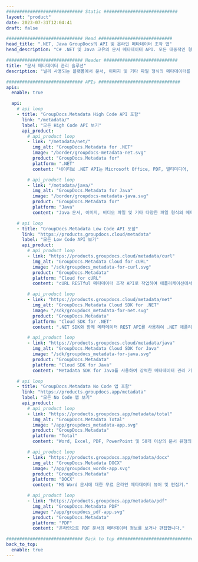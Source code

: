 ```yaml
---
############################# Static ############################
layout: "product"
date: 2023-07-31T12:04:41
draft: false

############################# Head ############################
head_title: ".NET, Java GroupDocs의 API 및 온라인 메타데이터 조작 앱"
head_description: "C# .NET 및 Java 고유의 문서 메타데이터 API. 모든 대중적인 형식의 메타 정보를 읽고, 쓰고, 편집하고, 비교하십시오. 메타데이터를 분석하고 내보냅니다."

############################# Header ############################
title: "문서 메타데이터 관리 솔루션"
description: "널리 사용되는 플랫폼에서 문서, 이미지 및 기타 파일 형식의 메타데이터를 읽고, 편집하고, 교체하고, 제거하는 API 및 앱."

############################# APIs ###############################
apis:
  enable: true

  api:
    # api loop
    - title: "GroupDocs.Metadata High Code API 포함"
      link: "/metadata/"
      label: "모든 High Code API 보기"
      api_product:
        # api_product loop
        - link: "/metadata/net/"
          img_alt: "GroupDocs.Metadata for .NET"
          image: "/border/groupdocs-metadata-net.svg"
          product: "GroupDocs.Metadata for"
          platform: ".NET"
          content: "네이티브 .NET API는 Microsoft Office, PDF, 멀티미디어, 이미지 및 다양한 기타 파일 형식에서 메타 정보를 동적으로 읽고, 쓰고, 편집하고, 제거합니다."

        # api_product loop
        - link: "/metadata/java/"
          img_alt: "GroupDocs.Metadata for Java"
          image: "/border/groupdocs-metadata-java.svg"
          product: "GroupDocs.Metadata for"
          platform: "Java"
          content: "Java 문서, 이미지, 비디오 파일 및 기타 다양한 파일 형식의 메타데이터를 편집하고 조작하는 API입니다."

    # api loop
    - title: "GroupDocs.Metadata Low Code API 포함"
      link: "https://products.groupdocs.cloud/metadata"
      label: "모든 Low Code API 보기"
      api_product:
        # api_product loop
        - link: "https://products.groupdocs.cloud/metadata/curl"
          img_alt: "GroupDocs.Metadata Cloud for cURL"
          image: "/sdk/groupdocs_metadata-for-curl.svg"
          product: "GroupDocs.Metadata"
          platform: "Cloud for cURL"
          content: "cURL RESTful 메타데이터 조작 API로 작업하여 애플리케이션에서 PDF, Word, Excel, 프리젠테이션, 이미지 및 멀티미디어 파일의 메타데이터 정보를 관리합니다."

        # api_product loop
        - link: "https://products.groupdocs.cloud/metadata/net"
          img_alt: "GroupDocs.Metadata Cloud SDK for .NET"
          image: "/sdk/groupdocs_metadata-for-net.svg"
          product: "GroupDocs.Metadata"
          platform: "Cloud SDK for .NET"
          content: ".NET SDK와 함께 메타데이터 REST API를 사용하여 .NET 애플리케이션 내의 문서 형식에서 메타데이터를 추가, 편집, 추출, 검색 및 삭제합니다."

        # api_product loop
        - link: "https://products.groupdocs.cloud/metadata/java"
          img_alt: "GroupDocs.Metadata Cloud SDK for Java"
          image: "/sdk/groupdocs_metadata-for-java.svg"
          product: "GroupDocs.Metadata"
          platform: "Cloud SDK for Java"
          content: "Metadata SDK for Java를 사용하여 강력한 메타데이터 관리 기능으로 Java 애플리케이션을 향상시키십시오."

    # api loop
    - title: "GroupDocs.Metadata No Code 앱 포함"
      link: "https://products.groupdocs.app/metadata"
      label: "모든 No Code 앱 보기"
      api_product:
        # api_product loop
        - link: "https://products.groupdocs.app/metadata/total"
          img_alt: "GroupDocs.Metadata Total"
          image: "/app/groupdocs_metadata-app.svg"
          product: "GroupDocs.Metadata"
          platform: "Total"
          content: "Word, Excel, PDF, PowerPoint 및 50개 이상의 문서 유형의 메타데이터를 보고 편집할 수 있는 무료 앱입니다."

        # api_product loop
        - link: "https://products.groupdocs.app/metadata/docx"
          img_alt: "GroupDocs.Metadata DOCX"
          image: "/app/groupdocs_words-app.svg"
          product: "GroupDocs.Metadata"
          platform: "DOCX"
          content: "MS Word 문서에 대한 무료 온라인 메타데이터 뷰어 및 편집기."

        # api_product loop
        - link: "https://products.groupdocs.app/metadata/pdf"
          img_alt: "GroupDocs.Metadata PDF"
          image: "/app/groupdocs_pdf-app.svg"
          product: "GroupDocs.Metadata"
          platform: "PDF"
          content: "온라인으로 PDF 문서의 메타데이터 정보를 보거나 편집합니다."

############################# Back to top ###############################
back_to_top:
  enable: true
---
```

